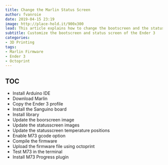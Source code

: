 ```yaml
---
title: Change the Marlin Status Screen
author: fvanroie
date: 2019-04-15 23:19
image: http://place-hold.it/900x300
lead: This article explains how to change the bootscreen and the status screen of a Marlin based 3D printer, like the Ender 3. We will add our own logo, move the temperature icons to the right and enable M73 progress bar updates via octoprint while we're at it.
subtitle: Customize the bootscreen and status screen of the Ender 3
categories:
- 3D Printing
tags:
- Marlin Firmware
- Ender 3
- Octoprint
---
```


## TOC

- Install Arduino IDE
- Download Marlin
- Copy the Ender 3 profile
- Install the Sanguino board
- Install library
- Update the boorscreen image
- Update the statusscreen images
- Update the statusscreen temperature positions
- Enable M73 gcode option
- Compile the firmware
- Upload the firmware file using octoprint
- Test M73 in the terminal
- Install M73 Progress plugin